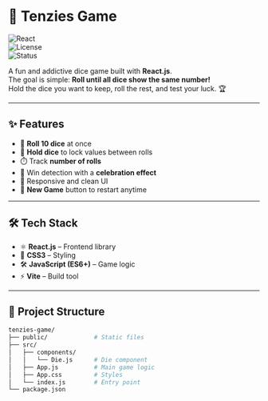 # 🎲 Tenzies Game  

![React](https://img.shields.io/badge/React-18.0.0-61dafb?style=for-the-badge&logo=react&logoColor=61dafb)  
![License](https://img.shields.io/badge/License-MIT-green?style=for-the-badge)  
![Status](https://img.shields.io/badge/Status-Completed-blue?style=for-the-badge)

A fun and addictive dice game built with **React.js**.  
The goal is simple: **Roll until all dice show the same number!**  
Hold the dice you want to keep, roll the rest, and test your luck. 🏆  

---

## ✨ Features  
- 🎲 **Roll 10 dice** at once  
- 📌 **Hold dice** to lock values between rolls  
- ⏱️ Track **number of rolls**  
- 🏅 Win detection with a **celebration effect**  
- 🎨 Responsive and clean UI  
- 🔄 **New Game** button to restart anytime  

---

## 🛠️ Tech Stack  
- ⚛️ **React.js** – Frontend library  
- 🎨 **CSS3** – Styling  
- 🛠️ **JavaScript (ES6+)** – Game logic  
- ⚡ **Vite** – Build tool  

---

## 📂 Project Structure  
```bash
tenzies-game/
├── public/             # Static files
├── src/
│   ├── components/
│   │   └── Die.js      # Die component
│   ├── App.js          # Main game logic
│   ├── App.css         # Styles
│   └── index.js        # Entry point
└── package.json
